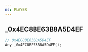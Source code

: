 ```yaml
---
ns: PLAYER
---
```

## _0x4EC8BE63B8A5D4EF

```c
// 0x4EC8BE63B8A5D4EF
Any _0x4EC8BE63B8A5D4EF();
```

